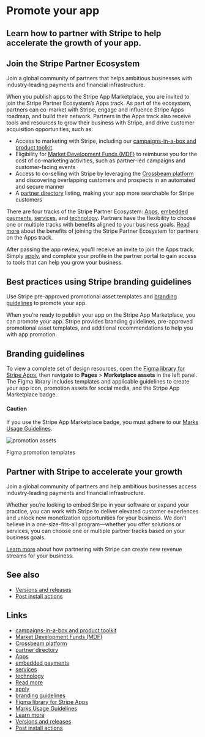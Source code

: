 # Promote your app

## Learn how to partner with Stripe to help accelerate the growth of your app.

## Join the Stripe Partner Ecosystem

Join a global community of partners that helps ambitious businesses with
industry-leading payments and financial infrastructure.

When you publish apps to the Stripe App Marketplace, you are invited to join the
Stripe Partner Ecosystem’s Apps track. As part of the ecosystem, partners can
co-market with Stripe, engage and influence Stripe Apps roadmap, and build their
network. Partners in the Apps track also receive tools and resources to grow
their business with Stripe, and drive customer acquisition opportunities, such
as:

- Access to marketing with Stripe, including our [campaigns-in-a-box and product
toolkit](https://docs.stripe.com/partners#marketing-content).
- Eligibility for [Market Development Funds
(MDF)](https://docs.stripe.com/partners#market-development-funds) to reimburse
you for the cost of co-marketing activities, such as partner-led campaigns and
customer-facing events
- Access to co-selling with Stripe by leveraging the [Crossbeam
platform](https://docs.stripe.com/partners#crossbeam-account-mapping) and
discovering overlapping customers and prospects in an automated and secure
manner
- A [partner directory](https://stripe.com/partners) listing, making your app
more searchable for Stripe customers

There are four tracks of the Stripe Partner Ecosystem:
[Apps](https://docs.stripe.com/partners#apps-track), [embedded
payments](https://docs.stripe.com/partners#embedded-payments),
[services](https://docs.stripe.com/partners#services-track), and
[technology](https://docs.stripe.com/partners#technology-track). Partners have
the flexibility to choose one or multiple tracks with benefits aligned to your
business goals. [Read more](https://docs.stripe.com/partners) about the benefits
of joining the Stripe Partner Ecosystem for partners on the Apps track.

After passing the app review, you’ll receive an invite to join the Apps track.
Simply [apply](https://stripe.com/partners/become-a-partner), and complete your
profile in the partner portal to gain access to tools that can help you grow
your business.

## Best practices using Stripe branding guidelines

Use Stripe pre-approved promotional asset templates and [branding
guidelines](https://portal.stripe.partners/s/article/Co-branding-Guidelines) to
promote your app.

When you’re ready to publish your app on the Stripe App Marketplace, you can
promote your app. Stripe provides branding guidelines, pre-approved promotional
asset templates, and additional recommendations to help you with app promotion.

## Branding guidelines

To view a complete set of design resources, open the [Figma library for Stripe
Apps](https://www.figma.com/community/file/1105918844720321397), then navigate
to **Pages** > **Marketplace assets** in the left panel. The Figma library
includes templates and applicable guidelines to create your app icon, promotion
assets for social media, and the Stripe App Marketplace badge.

#### Caution

If you use the Stripe App Marketplace badge, you must adhere to our [Marks Usage
Guidelines](https://stripe.com/legal/marks).

![promotion
assets](https://b.stripecdn.com/docs-statics-srv/assets/promotion_figma.f60e29c04318c736baeda7e4ef403b95.png)

Figma promotion templates

## Partner with Stripe to accelerate your growth

Join a global community of partners and help ambitious businesses access
industry-leading payments and financial infrastructure.

Whether you’re looking to embed Stripe in your software or expand your practice,
you can work with Stripe to deliver elevated customer experiences and unlock new
monetization opportunities for your business. We don’t believe in a
one-size-fits-all program—whether you offer solutions or services, you can
choose one or multiple partner tracks based on your business goals.

[Learn more](http://stripe.com/partners/become-a-partner) about how partnering
with Stripe can create new revenue streams for your business.

## See also

- [Versions and
releases](https://docs.stripe.com/stripe-apps/versions-and-releases)
- [Post install
actions](https://docs.stripe.com/stripe-apps/post-install-actions)

## Links

- [campaigns-in-a-box and product
toolkit](https://docs.stripe.com/partners#marketing-content)
- [Market Development Funds
(MDF)](https://docs.stripe.com/partners#market-development-funds)
- [Crossbeam
platform](https://docs.stripe.com/partners#crossbeam-account-mapping)
- [partner directory](https://stripe.com/partners)
- [Apps](https://docs.stripe.com/partners#apps-track)
- [embedded payments](https://docs.stripe.com/partners#embedded-payments)
- [services](https://docs.stripe.com/partners#services-track)
- [technology](https://docs.stripe.com/partners#technology-track)
- [Read more](https://docs.stripe.com/partners)
- [apply](https://stripe.com/partners/become-a-partner)
- [branding
guidelines](https://portal.stripe.partners/s/article/Co-branding-Guidelines)
- [Figma library for Stripe
Apps](https://www.figma.com/community/file/1105918844720321397)
- [Marks Usage Guidelines](https://stripe.com/legal/marks)
- [Learn more](http://stripe.com/partners/become-a-partner)
- [Versions and
releases](https://docs.stripe.com/stripe-apps/versions-and-releases)
- [Post install
actions](https://docs.stripe.com/stripe-apps/post-install-actions)